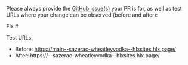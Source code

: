 Please always provide the [GitHub issue(s)](../issues) your PR is for, as well as test URLs where your change can be observed (before and after):

Fix #<gh-issue-id>

Test URLs:
- Before: https://main--sazerac-wheatleyvodka--hlxsites.hlx.page/
- After: https://<branch>--sazerac-wheatleyvodka--hlxsites.hlx.page/

